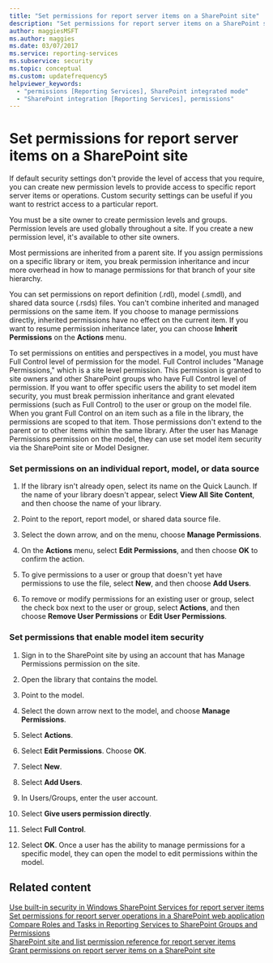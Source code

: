 ```yaml
---
title: "Set permissions for report server items on a SharePoint site"
description: "Set permissions for report server items on a SharePoint site"
author: maggiesMSFT
ms.author: maggies
ms.date: 03/07/2017
ms.service: reporting-services
ms.subservice: security
ms.topic: conceptual
ms.custom: updatefrequency5
helpviewer_keywords:
  - "permissions [Reporting Services], SharePoint integrated mode"
  - "SharePoint integration [Reporting Services], permissions"
---
```

# Set permissions for report server items on a SharePoint site
  If default security settings don't provide the level of access that you require, you can create new permission levels to provide access to specific report server items or operations. Custom security settings can be useful if you want to restrict access to a particular report.  
  
 You must be a site owner to create permission levels and groups. Permission levels are used globally throughout a site. If you create a new permission level, it's available to other site owners.  
  
 Most permissions are inherited from a parent site. If you assign permissions on a specific library or item, you break permission inheritance and incur more overhead in how to manage permissions for that branch of your site hierarchy.  
  
 You can set permissions on report definition (.rdl), model (.smdl), and shared data source (.rsds) files. You can't combine inherited and managed permissions on the same item. If you choose to manage permissions directly, inherited permissions have no effect on the current item. If you want to resume permission inheritance later, you can choose **Inherit Permissions** on the **Actions** menu.  
  
 To set permissions on entities and perspectives in a model, you must have Full Control level of permission for the model. Full Control includes "Manage Permissions," which is a site level permission. This permission is granted to site owners and other SharePoint groups who have Full Control level of permission. If you want to offer specific users the ability to set model item security, you must break permission inheritance and grant elevated permissions (such as Full Control) to the user or group on the model file. When you grant Full Control on an item such as a file in the library, the permissions are scoped to that item. Those permissions don't extend to the parent or to other items within the same library. After the user has Manage Permissions permission on the model, they can use set model item security via the SharePoint site or Model Designer.  
  
### Set permissions on an individual report, model, or data source  
  
1.  If the library isn't already open, select its name on the Quick Launch. If the name of your library doesn't appear, select **View All Site Content**, and then choose the name of your library.  
  
2.  Point to the report, report model, or shared data source file.  
  
3.  Select the down arrow, and on the menu, choose **Manage Permissions**.  
  
4.  On the **Actions** menu, select **Edit Permissions**, and then choose **OK** to confirm the action.  
  
5.  To give permissions to a user or group that doesn't yet have permissions to use the file, select **New**, and then choose **Add Users**.  
  
6.  To remove or modify permissions for an existing user or group, select the check box next to the user or group, select **Actions**, and then choose **Remove User Permissions** or **Edit User Permissions**.  
  
### Set permissions that enable model item security  
  
1.  Sign in to the SharePoint site by using an account that has Manage Permissions permission on the site.  
  
2.  Open the library that contains the model.  
  
3.  Point to the model.  
  
4.  Select the down arrow next to the model, and choose **Manage Permissions**.  
  
5.  Select **Actions**.  
  
6.  Select **Edit Permissions**. Choose **OK**.  
  
7.  Select **New**.  
  
8.  Select **Add Users**.  
  
9. In Users/Groups, enter the user account.  
  
10. Select **Give users permission directly**.  
  
11. Select **Full Control**.  
  
12. Select **OK**. Once a user has the ability to manage permissions for a specific model, they can open the model to edit permissions within the model.  
  
## Related content 
 [Use built-in security in Windows SharePoint Services for report server items](../../reporting-services/security/use-built-in-security-in-windows-sharepoint-services-for-report-server-items.md)   
 [Set permissions for report server operations in a SharePoint web application](../../reporting-services/security/set-permissions-for-report-server-operations-in-a-sharepoint-web-application.md)   
 [Compare Roles and Tasks in Reporting Services to SharePoint Groups and Permissions](../../reporting-services/security/reporting-services-roles-tasks-vs-sharepoint-groups-permissions.md)   
 [SharePoint site and list permission reference for report server items](../../reporting-services/security/sharepoint-site-and-list-permission-reference-for-report-server-items.md)   
 [Grant permissions on report server items on a SharePoint site](../../reporting-services/security/granting-permissions-on-report-server-items-on-a-sharepoint-site.md)  
  
  

